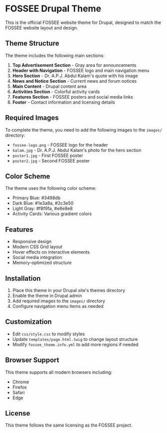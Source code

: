 # FOSSEE Drupal Theme

This is the official FOSSEE website theme for Drupal, designed to match the FOSSEE website layout and design.

## Theme Structure

The theme includes the following main sections:

1. **Top Advertisement Section** - Gray area for announcements
2. **Header with Navigation** - FOSSEE logo and main navigation menu
3. **Hero Section** - Dr. A.P.J. Abdul Kalam's quote with his image
4. **News and Notice Section** - Current news and forum notices
5. **Main Content** - Drupal content area
6. **Activities Section** - Colorful activity cards
7. **Features Section** - FOSSEE posters and social media links
8. **Footer** - Contact information and licensing details

## Required Images

To complete the theme, you need to add the following images to the `images/` directory:

- `fossee-logo.png` - FOSSEE logo for the header
- `kalam.jpg` - Dr. A.P.J. Abdul Kalam's photo for the hero section
- `poster1.jpg` - First FOSSEE poster
- `poster2.jpg` - Second FOSSEE poster

## Color Scheme

The theme uses the following color scheme:
- Primary Blue: #3498db
- Dark Blue: #1e3a8a, #2c3e50
- Light Gray: #f8f9fa, #e8e8e8
- Activity Cards: Various gradient colors

## Features

- Responsive design
- Modern CSS Grid layout
- Hover effects on interactive elements
- Social media integration
- Memory-optimized structure

## Installation

1. Place this theme in your Drupal site's themes directory
2. Enable the theme in Drupal admin
3. Add required images to the `images/` directory
4. Configure navigation menu items as needed

## Customization

- Edit `css/style.css` to modify styles
- Update `templates/page.html.twig` to change layout structure
- Modify `fossee_theme.info.yml` to add more regions if needed

## Browser Support

This theme supports all modern browsers including:
- Chrome
- Firefox
- Safari
- Edge

## License

This theme follows the same licensing as the FOSSEE project.
